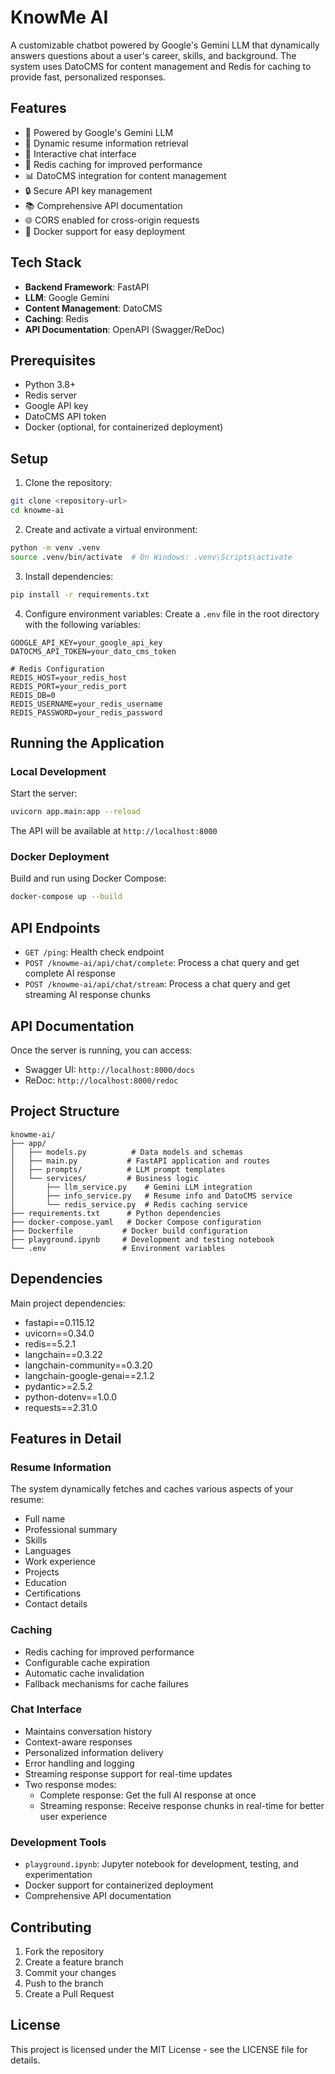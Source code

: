 # KnowMe AI

A customizable chatbot powered by Google's Gemini LLM that dynamically answers questions about a user's career, skills, and background. The system uses DatoCMS for content management and Redis for caching to provide fast, personalized responses.

## Features

- 🤖 Powered by Google's Gemini LLM
- 📝 Dynamic resume information retrieval
- 💬 Interactive chat interface
- 🔄 Redis caching for improved performance
- 📊 DatoCMS integration for content management
- 🔒 Secure API key management
- 📚 Comprehensive API documentation
- 🌐 CORS enabled for cross-origin requests
- 🐳 Docker support for easy deployment

## Tech Stack

- **Backend Framework**: FastAPI
- **LLM**: Google Gemini
- **Content Management**: DatoCMS
- **Caching**: Redis
- **API Documentation**: OpenAPI (Swagger/ReDoc)

## Prerequisites

- Python 3.8+
- Redis server
- Google API key
- DatoCMS API token
- Docker (optional, for containerized deployment)

## Setup

1. Clone the repository:
```bash
git clone <repository-url>
cd knowme-ai
```

2. Create and activate a virtual environment:
```bash
python -m venv .venv
source .venv/bin/activate  # On Windows: .venv\Scripts\activate
```

3. Install dependencies:
```bash
pip install -r requirements.txt
```

4. Configure environment variables:
Create a `.env` file in the root directory with the following variables:
```env
GOOGLE_API_KEY=your_google_api_key
DATOCMS_API_TOKEN=your_dato_cms_token

# Redis Configuration
REDIS_HOST=your_redis_host
REDIS_PORT=your_redis_port
REDIS_DB=0
REDIS_USERNAME=your_redis_username
REDIS_PASSWORD=your_redis_password
```

## Running the Application

### Local Development
Start the server:
```bash
uvicorn app.main:app --reload
```

The API will be available at `http://localhost:8000`

### Docker Deployment
Build and run using Docker Compose:
```bash
docker-compose up --build
```

## API Endpoints

- `GET /ping`: Health check endpoint
- `POST /knowme-ai/api/chat/complete`: Process a chat query and get complete AI response
- `POST /knowme-ai/api/chat/stream`: Process a chat query and get streaming AI response chunks

## API Documentation

Once the server is running, you can access:
- Swagger UI: `http://localhost:8000/docs`
- ReDoc: `http://localhost:8000/redoc`

## Project Structure

```
knowme-ai/
├── app/
│   ├── models.py          # Data models and schemas
│   ├── main.py           # FastAPI application and routes
│   ├── prompts/          # LLM prompt templates
│   └── services/         # Business logic
│       ├── llm_service.py    # Gemini LLM integration
│       ├── info_service.py   # Resume info and DatoCMS service
│       └── redis_service.py  # Redis caching service
├── requirements.txt      # Python dependencies
├── docker-compose.yaml   # Docker Compose configuration
├── Dockerfile           # Docker build configuration
├── playground.ipynb     # Development and testing notebook
└── .env                 # Environment variables
```

## Dependencies

Main project dependencies:
- fastapi==0.115.12
- uvicorn==0.34.0
- redis==5.2.1
- langchain==0.3.22
- langchain-community==0.3.20
- langchain-google-genai==2.1.2
- pydantic>=2.5.2
- python-dotenv==1.0.0
- requests==2.31.0

## Features in Detail

### Resume Information
The system dynamically fetches and caches various aspects of your resume:
- Full name
- Professional summary
- Skills
- Languages
- Work experience
- Projects
- Education
- Certifications
- Contact details

### Caching
- Redis caching for improved performance
- Configurable cache expiration
- Automatic cache invalidation
- Fallback mechanisms for cache failures

### Chat Interface
- Maintains conversation history
- Context-aware responses
- Personalized information delivery
- Error handling and logging
- Streaming response support for real-time updates
- Two response modes:
  - Complete response: Get the full AI response at once
  - Streaming response: Receive response chunks in real-time for better user experience

### Development Tools
- `playground.ipynb`: Jupyter notebook for development, testing, and experimentation
- Docker support for containerized deployment
- Comprehensive API documentation

## Contributing

1. Fork the repository
2. Create a feature branch
3. Commit your changes
4. Push to the branch
5. Create a Pull Request

## License

This project is licensed under the MIT License - see the LICENSE file for details.
